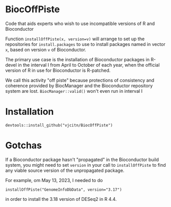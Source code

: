 # BiocOffPiste

Code that aids experts who wish to use incompatible versions of R and Bioconductor

Function `installOffPiste(x, version=v)` will arrange to set up the repositories for
`install.packages` to use to install packages named in vector `x`, based on version `v` of Bioconductor.

The primary use case is the installation of Bioconductor packages in R-devel
in the interval I from April to October of each year, when the official version
of R in use for Bioconductor is R-patched.

We call this activity "off piste" because protections of consistency and
coherence provided by BiocManager and the Bioconductor repository system
are lost.  `BiocManager::valid()` won't even run in interval I

# Installation

```
devtools::install_github("vjcitn/BiocOffPiste")
```

# Gotchas

If a Bioconductor package hasn't "propagated" in the Bioconductor build system,
you might need to set `version` in your call to `installOffPiste` to find any
viable source version of the unpropagated package.

For example, om May 13, 2023, I needed to do
```
installOffPiste("GenomeInfoDbData", version="3.17")
```
in order to install the 3.18 version of DESeq2 in R 4.4.
